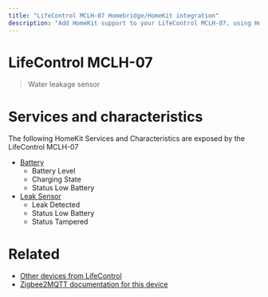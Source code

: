 ```yaml
---
title: "LifeControl MCLH-07 Homebridge/HomeKit integration"
description: "Add HomeKit support to your LifeControl MCLH-07, using Homebridge, Zigbee2MQTT and homebridge-z2m."
---
```

<!---
This file has been GENERATED using src/docgen/docgen.ts
DO NOT EDIT THIS FILE MANUALLY!
-->
# LifeControl MCLH-07
> Water leakage sensor


# Services and characteristics
The following HomeKit Services and Characteristics are exposed by
the LifeControl MCLH-07

* [Battery](../../battery.md)
  * Battery Level
  * Charging State
  * Status Low Battery
* [Leak Sensor](../../sensors.md)
  * Leak Detected
  * Status Low Battery
  * Status Tampered


# Related
* [Other devices from LifeControl](../index.md#lifecontrol)
* [Zigbee2MQTT documentation for this device](https://www.zigbee2mqtt.io/devices/MCLH-07.html)